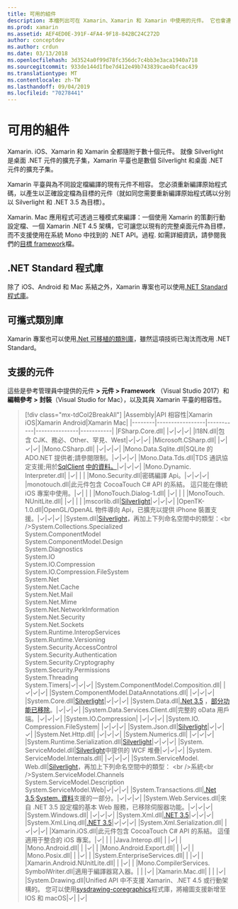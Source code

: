 ```yaml
---
title: 可用的組件
description: 本檔列出可在 Xamarin、Xamarin 和 Xamarin 中使用的元件。 它也會連結到 .NET Standard 程式庫和可移植類別庫的相關檔。
ms.prod: xamarin
ms.assetid: AEF4ED0E-391F-4FA4-9F18-842BC24C272D
author: conceptdev
ms.author: crdun
ms.date: 03/13/2018
ms.openlocfilehash: 3d3524a0f99d78fc356dc7c4bb3e3aca1940a718
ms.sourcegitcommit: 933de144d1fbe7d412e49b743839cae4bfcac439
ms.translationtype: MT
ms.contentlocale: zh-TW
ms.lasthandoff: 09/04/2019
ms.locfileid: "70278441"
---
```

# <a name="available-assemblies"></a>可用的組件

Xamarin. iOS、Xamarin 和 Xamarin 全都隨附于數十個元件。 就像 Silverlight 是桌面 .NET 元件的擴充子集，Xamarin 平臺也是數個 Silverlight 和桌面 .NET 元件的擴充子集。

Xamarin 平臺與為不同設定檔編譯的現有元件不相容。 您必須重新編譯原始程式碼，以產生以正確設定檔為目標的元件（就如同您需要重新編譯原始程式碼以分別以 Silverlight 和 .NET 3.5 為目標）。

Xamarin. Mac 應用程式可透過三種模式來編譯：一個使用 Xamarin 的策劃行動設定檔、一個 Xamarin .NET 4.5 架構，它可讓您以現有的完整桌面元件為目標，而不支援使用在系統 Mono 中找到的 .NET API。過程. 如需詳細資訊，請參閱我們的[目標 framework](~/mac/platform/target-framework.md)檔。

## <a name="net-standard-libraries"></a>.NET Standard 程式庫

除了 iOS、Android 和 Mac 系結之外，Xamarin 專案也可以使用[.NET Standard 程式庫](~/cross-platform/app-fundamentals/net-standard.md)。

## <a name="portable-class-libraries"></a>可攜式類別庫

Xamarin 專案也可以使用[.Net 可移植的類別庫](~/cross-platform/app-fundamentals/pcl.md)，雖然這項技術已淘汰而改用 .NET Standard。

## <a name="supported-assemblies"></a>支援的元件

這些是參考管理員中提供的元件 **> 元件 > Framework** （Visual Studio 2017）和**編輯參考 > 封裝**（Visual Studio for Mac），以及其與 Xamarin 平臺的相容性。

> [!div class="mx-tdCol2BreakAll"]
> |Assembly|API 相容性|Xamarin iOS|Xamarin Android|Xamarin Mac|
> |--------|-----------------|-----------|---------------|-----------|
> |FSharp.Core.dll| |✓|✓|✓|
> |l18N.dll|包含 CJK、務必、Other、罕見、West|✓|✓|✓|
> |Microsoft.CSharp.dll| |✓|✓|✓|
> |Mono.CSharp.dll| |✓|✓|✓|
> |Mono.Data.Sqlite.dll|SQLite 的 ADO.NET 提供者;請參閱限制。|✓|✓|✓|
> |Mono.Data.Tds.dll|TDS 通訊協定支援;用於[SqlClient](xref:System.Data.SqlClient) [中的資料。](xref:System.Data)|✓|✓|✓|
> |Mono.Dynamic.&#8203;Interpreter.dll| |✓| | |
> |Mono.Security.dll|密碼編譯 Api。|✓|✓|✓|
> |monotouch.dll|此元件包含 CocoaTouch C# API 的系結。 這只能在傳統 iOS 專案中使用。|✓| | |
> |MonoTouch.&#8203;Dialog-1.dll| |✓| | |
> |MonoTouch.&#8203;NUnitLite.dll| |✓| | |
> |mscorlib.dll|[Silverlight](https://msdn.microsoft.com/library/cc838194(VS.95).aspx)|✓|✓|✓|
> |OpenTK-1.0.dll|OpenGL/OpenAL 物件導向 Api，已擴充以提供 iPhone 裝置支援。|✓|✓|✓|
> |System.dll|[Silverlight](https://msdn.microsoft.com/library/cc838194(VS.95).aspx)，再加上下列命名空間中的類型：<br />System.Collections.Specialized<br />System.&#8203;ComponentModel<br />System.ComponentModel.Design<br />System.Diagnostics<br />System.IO<br />System.IO.Compression<br />System.IO.Compression.FileSystem<br />System.Net<br />System.Net.Cache<br />System.Net.Mail<br />System.Net.Mime<br />System.Net.&#8203;NetworkInformation<br />System.Net.Security<br />System.Net.Sockets<br />System.Runtime.&#8203;InteropServices<br />System.Runtime.Versioning<br />System.Security.&#8203;AccessControl<br />System.Security.Authentication<br />System.Security.&#8203;Cryptography<br />System.Security.Permissions<br />System.Threading<br />System.Timers|✓|✓|✓|
> |System.&#8203;ComponentModel.&#8203;Composition.dll| |✓|✓|✓|
> |System.&#8203;ComponentModel.&#8203;DataAnnotations.dll| |✓|✓|✓|
> |System.Core.dll|[Silverlight](https://msdn.microsoft.com/library/cc838194(VS.95).aspx)|✓|✓|✓|
> |System.Data.dll|[.Net 3.5](https://msdn.microsoft.com/library/ms229335.aspx) ，[部分功能已移除](~/ios/data-cloud/system.data.md)。|✓|✓|✓|
> |System.Data.&#8203;Services.&#8203;Client.dll|完整的 oData 用戶端。|✓|✓|✓|
> |System.IO.&#8203;Compression| |✓|✓|✓|
> |System.IO.&#8203;Compression.&#8203;FileSystem| |✓|✓|✓|
> |System.Json.dll|[Silverlight](https://msdn.microsoft.com/library/cc838194(VS.95).aspx)|✓|✓|✓|
> |System.Net.&#8203;Http.dll| |✓|✓|✓|
> |System.&#8203;Numerics.dll| |✓|✓|✓|
> |System.Runtime.&#8203;Serialization.dll|[Silverlight](https://msdn.microsoft.com/library/cc838194(VS.95).aspx)|✓|✓|✓|
> |System.&#8203;ServiceModel.dll|[Silverlight](https://msdn.microsoft.com/library/cc838194(VS.95).aspx)中提供的 WCF 堆疊|✓|✓|✓|
> |System.&#8203;ServiceModel.&#8203;Internals.dll| |✓|✓|✓|
> |System.&#8203;ServiceModel.&#8203;Web.dll|[Silverlight](https://msdn.microsoft.com/library/cc838194(VS.95).aspx)，再加上下列命名空間中的類型： <br />系統<br />System.ServiceModel.Channels<br />System.ServiceModel.Description<br />System.ServiceModel.Web|✓|✓|✓|
> |System.&#8203;Transactions.dll|[.Net 3.5](https://msdn.microsoft.com/library/ms229335.aspx);[System. 資料](~/ios/data-cloud/system.data.md)支援的一部分。|✓|✓|✓|
> |System.Web.&#8203;Services.dll|來自 .NET 3.5 設定檔的基本 Web 服務，已移除伺服器功能。|✓|✓|✓|
> |System.&#8203;Windows.dll| |✓|✓|✓|
> |System.&#8203;Xml.dll|[.NET 3.5](https://msdn.microsoft.com/library/ms229335.aspx)|✓|✓|✓|
> |System.Xml.&#8203;Linq.dll|[.NET 3.5](https://msdn.microsoft.com/library/ms229335.aspx)|✓|✓|✓|
> |System.Xml.Serialization.dll| |✓|✓|✓|
> |Xamarin.iOS.dll|此元件包含 CocoaTouch C# API 的系結。 這僅適用于整合的 iOS 專案。|✓| | |
> |Java.Interop.dll| | |✓| |
> |Mono.Android.dll| | |✓| |
> |Mono.Android.&#8203;Export.dll| | |✓| |
> |Mono.Posix.dll| | |✓| |
> |System.&#8203;EnterpriseServices.dll| | |✓| |
> |Xamarin.Android.&#8203;NUnitLite.dll| | |✓| |
> |Mono.CompilerServices.&#8203;SymbolWriter.dll|適用于編譯器寫入器。| | |✓|
> |Xamarin.Mac.dll| | | |✓|
> |System.&#8203;Drawing.dll|Unified API 中不支援 Xamarin、.NET 4.5 或行動架構的。 您可以使用[sysdrawing-coregraphics](https://github.com/mono/sysdrawing-coregraphics)程式庫，將繪圖支援新增至 IOS 和 macOS|✓| |✓|
